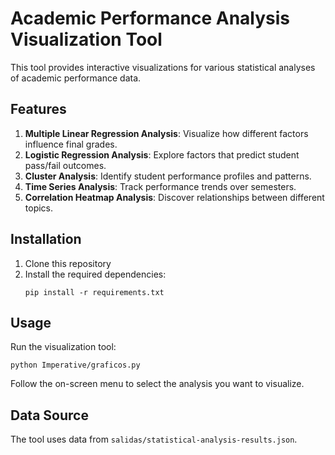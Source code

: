 # Academic Performance Analysis Visualization Tool

This tool provides interactive visualizations for various statistical analyses of academic performance data.

## Features

1. **Multiple Linear Regression Analysis**: Visualize how different factors influence final grades.
2. **Logistic Regression Analysis**: Explore factors that predict student pass/fail outcomes.
3. **Cluster Analysis**: Identify student performance profiles and patterns.
4. **Time Series Analysis**: Track performance trends over semesters.
5. **Correlation Heatmap Analysis**: Discover relationships between different topics.

## Installation

1. Clone this repository
2. Install the required dependencies:
   ```
   pip install -r requirements.txt
   ```

## Usage

Run the visualization tool:
```
python Imperative/graficos.py
```

Follow the on-screen menu to select the analysis you want to visualize.

## Data Source

The tool uses data from `salidas/statistical-analysis-results.json`.
